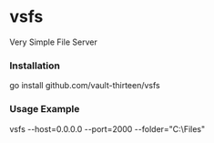 # vsfs
Very Simple File Server

### Installation
go install github.com/vault-thirteen/vsfs

### Usage Example
vsfs --host=0.0.0.0 --port=2000 --folder="C:\\Files"
